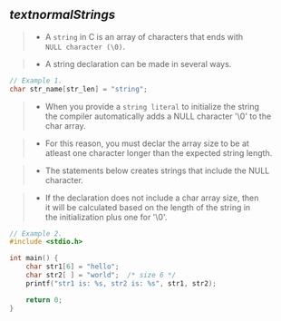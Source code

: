 ## $textnormal{Strings}$

> - A `string` in C is an array of characters that ends with <br />
    `NULL character (\0)`.

> - A string declaration can be made in several ways.

```c
// Example 1.
char str_name[str_len] = "string";
```

> - When you provide a `string literal` to initialize the string <br />
    the compiler automatically adds a NULL character '\0' to the <br />
    char array.

> - For this reason, you must declar the array size to be at <br />
    atleast one character longer than the expected string length.

> - The statements below creates strings that include the NULL <br />
    character.

> - If the declaration does not include a char array size, then <br />
    it will be calculated based on the length of the string in <br />
    the initialization plus one for '\0'.

```c
// Example 2.
#include <stdio.h>

int main() {
    char str1[6] = "hello";
    char str2[ ] = "world";  /* size 6 */
    printf("str1 is: %s, str2 is: %s", str1, str2);

    return 0;
}
```
